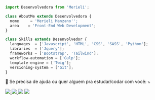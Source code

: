 ```javascript
import Desenvolvedora from 'Merieli';

class AboutMe extends Desenvolvedora {
  nome     = 'Merieli Manzano'';
  area    = 'Front-End Web Development';
}

class Skills extends Desenvolvedor {
  languages  = ['Javascript', 'HTML', 'CSS', 'SASS', 'Python'];
  libraries  = ['Jquery'];
  frameworks = ['Bootstrap', 'Tailwind'];
  workflow-automation = ['Gulp'];
  template-engine = ['Twig'];
  versioning-system = ['Git'];
}
```
<p align="left">
  💌 Se precisa de ajuda ou quer alguem pra estudar/codar com você: ⤵️
</p>
<p align="left">
  <a href="https://t.me/merielimanzano" alt="WhatsApp">
    <img src="https://img.shields.io/badge/-WhatsApp-25d366?style=flat-square&labelColor=25d366&logo=whatsapp&logoColor=white&link=API-DO-SEU-WHATSAPP"/>
  </a>
  
  <a href="mailto:merieli.dev@gmail.com" alt="Gmail">
     <img src="https://img.shields.io/badge/-Gmail-FF0000?style=flat-square&labelColor=FF0000&logo=gmail&logoColor=white&link=LINK-DO-SEU-EMAIL" />
  </a>
  
  <a href="https://instagram.com/merieli.manzano" alt="Instagram">
  <img src="https://img.shields.io/badge/-Instagram-DF0174?style=flat-square&labelColor=DF0174&logo=instagram&logoColor=white&link=LINK-DO-SEU-INSTAGRAM"/></a>
  
  <a href="https://www.linkedin.com/in/merielialbergardi" alt="Linkedin">
  <img src="https://img.shields.io/badge/-Linkedin-0e76a8?style=flat-square&logo=Linkedin&logoColor=white&link=LINK-DO-SEU-LINKEDIN" /></a>
</p>  
